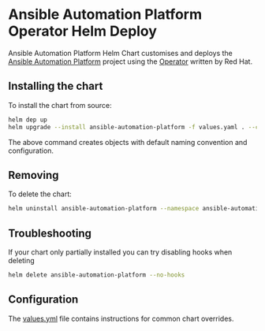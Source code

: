 # Ansible Automation Platform Operator Helm Deploy

Ansible Automation Platform Helm Chart customises and deploys the [Ansible Automation Platform](https://www.ansible.com/products/automation-platform) project using the [Operator](https://catalog.redhat.com/software/containers/ansible-automation-platform/platform-resource-operator-bundle/5f6a0f6bff00777e832818ac) written by Red Hat.

## Installing the chart

To install the chart from source:

```bash
helm dep up
helm upgrade --install ansible-automation-platform -f values.yaml . --create-namespace --namespace ansible-automation-platform
```

The above command creates objects with default naming convention and configuration.

## Removing

To delete the chart:

```bash
helm uninstall ansible-automation-platform --namespace ansible-automation-platform
```

## Troubleshooting

If your chart only partially installed you can try disabling hooks when deleting

```bash
helm delete ansible-automation-platform --no-hooks
```

## Configuration

The [values.yml](values.yaml) file contains instructions for common chart overrides.
